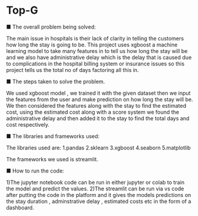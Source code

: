 # Top-G

■ The overall problem being solved:

The main issue in hospitals is their lack of clarity in telling the customers how long the stay is going to be. This project uses xgboost a machine learning model to take many features in to tell us how long the stay will be and we also have administrative delay which is the delay that is caused due to complications in the hospital billing system or insurance issues so this project tells us the total no of days factoring all this in.

■ The steps taken to solve the problem.

We used xgboost model , we trained it with the given dataset then we input the features from the user and make prediction on how long the stay will be. We then considered the features along with the stay to find the estimated cost, using the estimated cost along with a score system we found the administrative delay and then added it to the stay to find the total days and cost respectively.

■ The libraries and frameworks used:

The libraries used are:
1.pandas
2.sklearn
3.xgboost
4.seaborn
5.matplotlib

The frameworks we used is streamlit.

■ How to run the code:

1)The jupyter notebook code can be run in either jupyter or colab to train the model and predict the values.
2)The streamlit can be run via vs code after putting the code in the platform and it gives the models predictions on the stay duration , adminstrative delay , estimated costs etc in the form of a dashboard.
